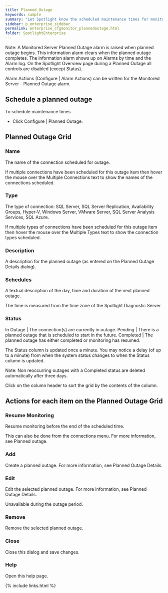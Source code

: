 ```yaml
---
title: Planned Outage
keywords: sample
summary: "Let Spotlight know the scheduled maintenance times for monitored connections. During the outage period, Spotlight will treat these connections as unavailable, so will not raise alarms or collect data."
sidebar: p_enterprise_sidebar
permalink: enterprise_cfgmonitor_plannedoutage.html
folder: SpotlightEnterprise
---
```




Note: A Monitored Server Planned Outage alarm is raised when planned outage begins. This information alarm clears when the planned outage completes. The information alarm shows up on Alarms by time and the Alarm log. On the Spotlight Overview page during a Planned Outage all controls are disabled (except Status).

Alarm Actions (Configure \| Alarm Actions) can be written for the Monitored Server - Planned Outage alarm.

## Schedule a planned outage

To schedule maintenance times

*  Click Configure \| Planned Outage.

## Planned Outage Grid

### Name

The name of the connection scheduled for outage.

If multiple connections have been scheduled for this outage item then hover the mouse over the Multiple Connections text to show the names of the connections scheduled.

### Type

The type of connection: SQL Server, SQL Server Replication, Availability Groups, Hyper-V, Windows Server, VMware Server, SQL Server Analysis Services, SQL Azure.

If multiple types of connections have been scheduled for this outage item then hover the mouse over the Multiple Types text to show the connection types scheduled.

### Description

A description for the planned outage (as entered on the Planned Outage Details dialog).

### Schedules

A textual description of the day, time and duration of the next planned outage.

The time is measured from the time zone of the Spotlight Diagnostic Server.

### Status

In Outage | The connection(s) are currently in outage.
Pending | There is a planned outage that is scheduled to start in the future.
Completed | The planned outage has either completed or monitoring has resumed.

The Status column is updated once a minute. You may notice a delay (of up to a minute) from when the system status changes to when the Status column is updated.


Note: Non reoccurring outages with a Completed status are deleted automatically after three days.

Click on the column header to sort the grid by the contents of the column.


## Actions for each item on the Planned Outage Grid

### Resume Monitoring

Resume monitoring before the end of the scheduled time.

This can also be done from the connections menu. For more information, see Planned outage.

### Add

Create a planned outage. For more information, see Planned Outage Details.

### Edit

Edit the selected planned outage. For more information, see Planned Outage Details.

Unavailable during the outage period.

### Remove

Remove the selected planned outage.

### Close

Close this dialog and save changes.

### Help

Open this help page.


 {% include links.html %}
